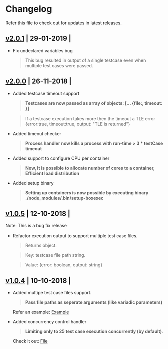 # Changelog

Refer this file to check out for updates in latest releases.

## [v2.0.1](https://npmjs.org/package/box-exec) | 29-01-2019 |

* Fix undeclared variables bug
  > This bug resulted in output of a single testcase even when multiple test cases were passed.

## [v2.0.0](https://npmjs.org/package/box-exec/v/2.0.0) | 26-11-2018 |

* Added testcase timeout support
  > **Testcases are now passed as array of objects: [... {file:<filename>, timeout: <timeout in seconds>}]**
  
  > If a testcase execution takes more then the timeout a TLE error {error:true, timeout:true, output: "TLE <execution time> is returned"}

* Added timeout checker
  > **Process handler now kills a process with run-time > 3 * testCase timeout**

* Added support to configure CPU per container
  > **Now, It is possible to allocate number of cores to a container, Efficient load distribution**

* Added setup binary
  > **Setting up containers is now possible by executing binary ./node_modules/.bin/setup-boxexec**

## [v1.0.5](https://npmjs.org/package/box-exec/v/1.0.5) | 12-10-2018 |

Note: This is a bug fix release
* Refactor execution output to support multiple test case files.
  > Returns object:
  
  > Key: testcase file path string.
  
  > Value: {error: boolean, output: string} 

## [v1.0.4](https://npmjs.org/package/box-exec/v/1.0.4) | 10-10-2018 |

* Added multipe test case files support.
  > **Pass file paths as seperate arguments (like variadic parameters)**
  
  Refer an example: [Example](https://github.com/akshitgrover/box-exec/blob/ab610bcc3b888f7438fc39e2a03dbf1ea7e72857/tests/script.js#L16)

* Added concurrency control handler
  > **Limiting only to 25 test case execution concurrently (by default)**.

  Check it out: [File](https://github.com/akshitgrover/box-exec/blob/master/concurrencyHandler.js)
